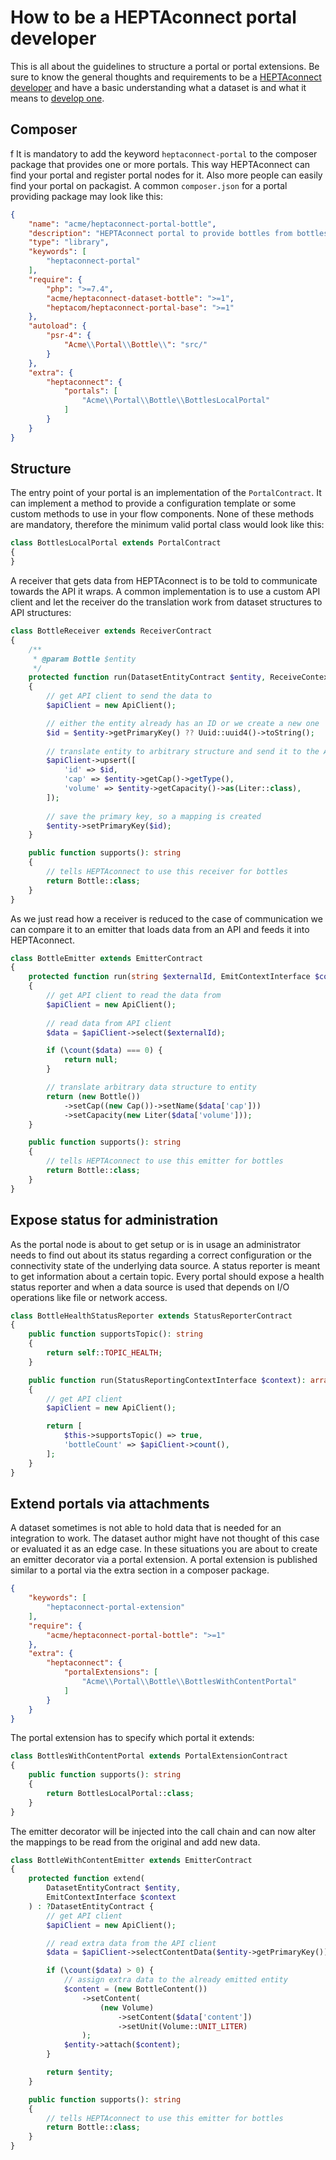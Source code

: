 # How to be a HEPTAconnect portal developer

This is all about the guidelines to structure a portal or portal extensions.
Be sure to know the general thoughts and requirements to be a [HEPTAconnect developer](./001-core-development.md) and have a basic understanding what a dataset is and what it means to [develop one](./002-dataset-development.md).

## Composer
f
It is mandatory to add the keyword `heptaconnect-portal` to the composer package that provides one or more portals.
This way HEPTAconnect can find your portal and register portal nodes for it.
Also more people can easily find your portal on packagist.
A common `composer.json` for a portal providing package may look like this:

```json
{
    "name": "acme/heptaconnect-portal-bottle",
    "description": "HEPTAconnect portal to provide bottles from bottles.local",
    "type": "library",
    "keywords": [
        "heptaconnect-portal"
    ],
    "require": {
        "php": ">=7.4",
        "acme/heptaconnect-dataset-bottle": ">=1",
        "heptacom/heptaconnect-portal-base": ">=1"
    },
    "autoload": {
        "psr-4": {
            "Acme\\Portal\\Bottle\\": "src/"
        }
    },
    "extra": {
        "heptaconnect": {
            "portals": [
                "Acme\\Portal\\Bottle\\BottlesLocalPortal"
            ]
        }
    }
}
```

## Structure

The entry point of your portal is an implementation of the `PortalContract`.
It can implement a method to provide a configuration template or some custom methods to use in your flow components.
None of these methods are mandatory, therefore the minimum valid portal class would look like this:

```php
class BottlesLocalPortal extends PortalContract
{
}
```

A receiver that gets data from HEPTAconnect is to be told to communicate towards the API it wraps.
A common implementation is to use a custom API client and let the receiver do the translation work from dataset structures to API structures:

```php
class BottleReceiver extends ReceiverContract
{
    /**
     * @param Bottle $entity  
     */
    protected function run(DatasetEntityContract $entity, ReceiveContextInterface $context): void
    {
        // get API client to send the data to
        $apiClient = new ApiClient();

        // either the entity already has an ID or we create a new one
        $id = $entity->getPrimaryKey() ?? Uuid::uuid4()->toString();
        
        // translate entity to arbitrary structure and send it to the API
        $apiClient->upsert([
            'id' => $id,
            'cap' => $entity->getCap()->getType(),
            'volume' => $entity->getCapacity()->as(Liter::class),
        ]);
        
        // save the primary key, so a mapping is created
        $entity->setPrimaryKey($id);
    }

    public function supports(): string
    {
        // tells HEPTAconnect to use this receiver for bottles
        return Bottle::class;
    }
}
``` 

As we just read how a receiver is reduced to the case of communication we can compare it to an emitter that loads data from an API and feeds it into HEPTAconnect.

```php
class BottleEmitter extends EmitterContract
{
    protected function run(string $externalId, EmitContextInterface $context): ?DatasetEntityContract
    {
        // get API client to read the data from
        $apiClient = new ApiClient();
 
        // read data from API client
        $data = $apiClient->select($externalId);

        if (\count($data) === 0) {
            return null;
        }           

        // translate arbitrary data structure to entity
        return (new Bottle())
            ->setCap((new Cap())->setName($data['cap']))
            ->setCapacity(new Liter($data['volume']));
    }

    public function supports(): string
    {
        // tells HEPTAconnect to use this emitter for bottles
        return Bottle::class;
    }
}
```

## Expose status for administration

As the portal node is about to get setup or is in usage an administrator needs to find out about its status regarding a correct configuration or the connectivity state of the underlying data source.
A status reporter is meant to get information about a certain topic.
Every portal should expose a health status reporter and when a data source is used that depends on I/O operations like file or network access.

```php
class BottleHealthStatusReporter extends StatusReporterContract
{
    public function supportsTopic(): string
    {
        return self::TOPIC_HEALTH;
    }

    public function run(StatusReportingContextInterface $context): array
    {
        // get API client
        $apiClient = new ApiClient();

        return [
            $this->supportsTopic() => true,
            'bottleCount' => $apiClient->count(),
        ];
    }
}
```

## Extend portals via attachments

A dataset sometimes is not able to hold data that is needed for an integration to work.
The dataset author might have not thought of this case or evaluated it as an edge case.
In these situations you are about to create an emitter decorator via a portal extension.
A portal extension is published similar to a portal via the extra section in a composer package.

```json
{
    "keywords": [
        "heptaconnect-portal-extension"
    ],
    "require": {
        "acme/heptaconnect-portal-bottle": ">=1"
    },
    "extra": {
        "heptaconnect": {
            "portalExtensions": [
                "Acme\\Portal\\Bottle\\BottlesWithContentPortal"
            ]
        }
    }
}
```

The portal extension has to specify which portal it extends:

```php
class BottlesWithContentPortal extends PortalExtensionContract
{
    public function supports(): string
    {
        return BottlesLocalPortal::class;
    }
}
```

The emitter decorator will be injected into the call chain and can now alter the mappings to be read from the original and add new data.

```php
class BottleWithContentEmitter extends EmitterContract
{
    protected function extend(
        DatasetEntityContract $entity,
        EmitContextInterface $context
    ) : ?DatasetEntityContract {
        // get API client
        $apiClient = new ApiClient();

        // read extra data from the API client
        $data = $apiClient->selectContentData($entity->getPrimaryKey());

        if (\count($data) > 0) {
            // assign extra data to the already emitted entity
            $content = (new BottleContent())
                ->setContent(
                    (new Volume)
                        ->setContent($data['content'])
                        ->setUnit(Volume::UNIT_LITER)
                );
            $entity->attach($content);
        }

        return $entity;
    }

    public function supports(): string
    {
        // tells HEPTAconnect to use this emitter for bottles
        return Bottle::class;
    }
}
```
